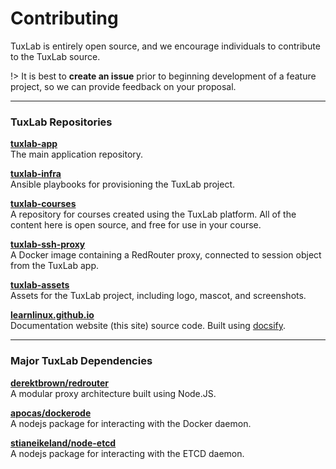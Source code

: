# Contributing

TuxLab is entirely open source, and we encourage individuals to contribute
to the TuxLab source.

!> It is best to **create an issue** prior to beginning development of a feature
project, so we can provide feedback on your proposal.

---

### TuxLab Repositories

[**tuxlab-app**](https://github.com/learnlinux/tuxlab-app)<br>
The main application repository.

[**tuxlab-infra**](https://github.com/learnlinux/tuxlab-infra)<br>
Ansible playbooks for provisioning the TuxLab project.

[**tuxlab-courses**](https://github.com/learnlinux/tuxlab-courses)<br>
A repository for courses created using the TuxLab platform.  All of the
content here is open source, and free for use in your course.

[**tuxlab-ssh-proxy**](https://github.com/learnlinux/tuxlab-ssh-proxy)<br>
A Docker image containing a RedRouter proxy, connected to session object
from the TuxLab app.

[**tuxlab-assets**](https://github.com/learnlinux/tuxlab-assets)<br>
Assets for the TuxLab project, including logo, mascot, and screenshots.

[**learnlinux.github.io**](https://github.com/learnlinux/learnlinux.github.io)<br>
Documentation website (this site) source code.  Built using [docsify](https://docsify.js.org/).

---

### Major TuxLab Dependencies

[**derektbrown/redrouter**](https://github.com/DerekTBrown/redrouter)<br>
A modular proxy architecture built using Node.JS.

[**apocas/dockerode**](https://github.com/apocas/dockerode)<br>
A nodejs package for interacting with the Docker daemon.

[**stianeikeland/node-etcd**](https://github.com/stianeikeland/node-etcd)<br>
A nodejs package for interacting with the ETCD daemon.
